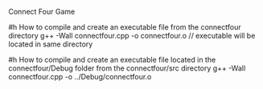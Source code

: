 Connect Four Game

#h How to compile and create an executable file from the connectfour directory
g++ -Wall connectfour.cpp -o connectfour.o // executable will be located in same directory

#h How to compile and create an executable file located in the connectfour/Debug folder from the connectfour/src directory 
g++ -Wall connectfour.cpp -o ../Debug/connectfour.o 


